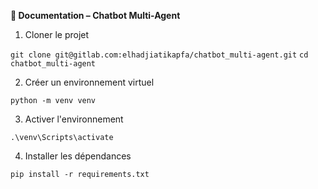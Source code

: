 **📘 Documentation – Chatbot Multi-Agent**
1. Cloner le projet 

`git clone git@gitlab.com:elhadjiatikapfa/chatbot_multi-agent.git`
`cd chatbot_multi-agent`

2. Créer un environnement virtuel   

`python -m venv venv`

3. Activer l'environnement 

`.\venv\Scripts\activate`

4. Installer les dépendances 

`pip install -r requirements.txt`



